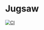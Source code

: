# Jugsaw

[![CI](https://github.com/Jugsaw/Jugsaw/actions/workflows/juliaci.yml/badge.svg)](https://github.com/Jugsaw/Jugsaw/actions/workflows/juliaci.yml)